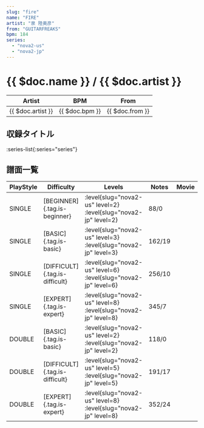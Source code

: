 ```yaml
---
slug: "fire"
name: "FIRE"
artist: "泉 陸奥彦"
from: "GUITARFREAKS"
bpm: 184
series:
  - "nova2-us"
  - "nova2-jp"
---
```


# {{ $doc.name }} / {{ $doc.artist }}

|Artist|BPM|From|
|------|---|----|
|{{ $doc.artist }}|{{ $doc.bpm }}|{{ $doc.from }}|

## 収録タイトル

:series-list{:series="series"}

## 譜面一覧

|PlayStyle|Difficulty|Levels|Notes|Movie|
|---------|----------|------|-----|-----|
|SINGLE|[BEGINNER]{.tag.is-beginner}|<div class="field is-grouped is-grouped-multiline"> :level{slug="nova2-us" level=2} :level{slug="nova2-jp" level=2}</div>|88/0||
|SINGLE|[BASIC]{.tag.is-basic}|<div class="field is-grouped is-grouped-multiline"> :level{slug="nova2-us" level=3} :level{slug="nova2-jp" level=3}</div>|162/19||
|SINGLE|[DIFFICULT]{.tag.is-difficult}|<div class="field is-grouped is-grouped-multiline"> :level{slug="nova2-us" level=6} :level{slug="nova2-jp" level=6}</div>|256/10||
|SINGLE|[EXPERT]{.tag.is-expert}|<div class="field is-grouped is-grouped-multiline"> :level{slug="nova2-us" level=8} :level{slug="nova2-jp" level=8}</div>|345/7||
|DOUBLE|[BASIC]{.tag.is-basic}|<div class="field is-grouped is-grouped-multiline"> :level{slug="nova2-us" level=2} :level{slug="nova2-jp" level=2}</div>|118/0||
|DOUBLE|[DIFFICULT]{.tag.is-difficult}|<div class="field is-grouped is-grouped-multiline"> :level{slug="nova2-us" level=5} :level{slug="nova2-jp" level=5}</div>|191/17||
|DOUBLE|[EXPERT]{.tag.is-expert}|<div class="field is-grouped is-grouped-multiline"> :level{slug="nova2-us" level=8} :level{slug="nova2-jp" level=8}</div>|352/24||
